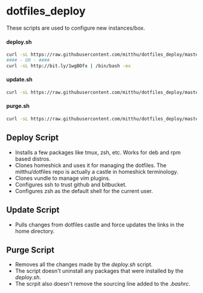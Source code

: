 dotfiles_deploy
===============
These scripts are used to configure new instances/box.

#### deploy.sh
```bash
curl -sL https://raw.githubusercontent.com/mitthu/dotfiles_deploy/master/deploy.sh | /bin/bash -ex
#### - OR - ####
curl -sL http://bit.ly/1wgBOfx | /bin/bash -ex
```
#### update.sh
```bash
curl -sL https://raw.githubusercontent.com/mitthu/dotfiles_deploy/master/update.sh | /bin/bash -xe
```

#### purge.sh
```bash
curl -sL https://raw.githubusercontent.com/mitthu/dotfiles_deploy/master/purge.sh | /bin/bash -ex
```

Deploy Script
-------------
- Installs a few packages like tmux, zsh, etc. Works for deb and rpm based distros.
- Clones homeshick and uses it for managing the dotfiles. The mitthu/dotfiles repo is actually a castle in homeshick terminology.
- Clones vundle to manage vim plugins.
- Configures ssh to trust github and bitbucket.
- Configures zsh as the default shell for the current user.

Update Script
-------------
- Pulls changes from dotfiles castle and force updates the links in the home directory.

Purge Script
------------
- Removes all the changes made by the *deploy.sh* script.
- The script doesn't uninstall any packages that were installed by the *deploy.sh*.
- The scrpit also doesn't remove the sourcing line added to the *.bashrc*.

